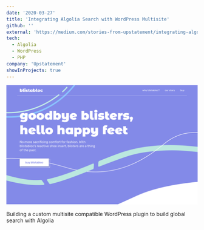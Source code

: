 ```yaml
---
date: '2020-03-27'
title: 'Integrating Algolia Search with WordPress Multisite'
github: ''
external: 'https://medium.com/stories-from-upstatement/integrating-algolia-search-with-wordpress-multisite-e2dea3ed449c'
tech:
  - Algolia
  - WordPress
  - PHP
company: 'Upstatement'
showInProjects: true
---
```

![alt text](./images/blistabloc.png "Title")

Building a custom multisite compatible WordPress plugin to build global search with Algolia
